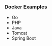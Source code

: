 <!-- .slide: data-menu-title="Docker Examples" -->

### Docker Examples

* Go
* PHP
* Java
* Tomcat
* Spring Boot

